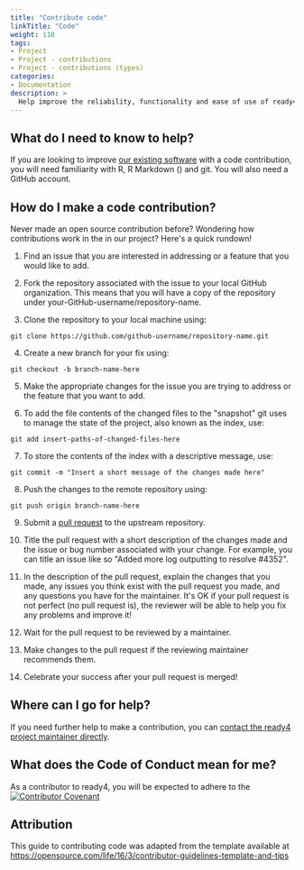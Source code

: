 ```yaml
---
title: "Contribute code"
linkTitle: "Code"
weight: 110
tags:
- Project
- Project - contributions
- Project - contributions (types)
categories:
- Documentation
description: >
  Help improve the reliability, functionality and ease of use of ready4 software.
---
```


## What do I need to know to help?

If you are looking to improve [our existing software](/docs/getting-started/software/) with a code contribution, you will need familiarity with R, R Markdown () and git. You will also need a GitHub account.

## How do I make a code contribution?

Never made an open source contribution before? Wondering how contributions work in the in our project? Here's a quick rundown!

1. Find an issue that you are interested in addressing or a feature that you would like to add.

2. Fork the repository associated with the issue to your local GitHub organization. This means that you will have a copy of the repository under your-GitHub-username/repository-name.

3. Clone the repository to your local machine using:

<div class="highlight">

<pre class='chroma'><code class='language-Shell' data-lang='Shell'><span><span class='nf'>git clone https://github.com/github-username/repository-name.git</span></span></code></pre>

</div>

4. Create a new branch for your fix using:

<div class="highlight">

<pre class='chroma'><code class='language-Shell' data-lang='Shell'><span><span class='nf'>git checkout -b branch-name-here</span></span></code></pre>

</div>

5. Make the appropriate changes for the issue you are trying to address or the feature that you want to add.

6. To add the file contents of the changed files to the "snapshot" git uses to manage the state of the project, also known as the index, use:

<div class="highlight">

<pre class='chroma'><code class='language-Shell' data-lang='Shell'><span><span class='nf'>git add insert-paths-of-changed-files-here</span></span></code></pre>

</div>

7. To store the contents of the index with a descriptive message, use:


<div class="highlight">

<pre class='chroma'><code class='language-Shell' data-lang='Shell'><span><span class='nf'>git commit -m "Insert a short message of the changes made here"</span></span></code></pre>

</div>

8. Push the changes to the remote repository using:

<div class="highlight">

<pre class='chroma'><code class='language-Shell' data-lang='Shell'><span><span class='nf'>git push origin branch-name-here</span></span></code></pre>

</div>

9. Submit a [pull request](https://docs.github.com/en/pull-requests/collaborating-with-pull-requests/proposing-changes-to-your-work-with-pull-requests/about-pull-requests) to the upstream repository.

10. Title the pull request with a short description of the changes made and the issue or bug number associated with your change. For example, you can title an issue like so "Added more log outputting to resolve #4352".

11. In the description of the pull request, explain the changes that you made, any issues you think exist with the pull request you made, and any questions you have for the maintainer. It's OK if your pull request is not perfect (no pull request is), the reviewer will be able to help you fix any problems and improve it!

12. Wait for the pull request to be reviewed by a maintainer.

13. Make changes to the pull request if the reviewing maintainer recommends them.

14. Celebrate your success after your pull request is merged!

## Where can I go for help?

If you need further help to make a contribution, you can [contact the ready4 project maintainer directly](https://mph-economist.netlify.app/#contact).

## What does the Code of Conduct mean for me?
As a contributor to ready4, you will be expected to adhere to the [![Contributor Covenant](https://img.shields.io/badge/Contributor%20Covenant-2.1-4baaaa.svg)](../../code-of-conduct/)

## Attribution
This guide to contributing code was adapted from the template available at https://opensource.com/life/16/3/contributor-guidelines-template-and-tips